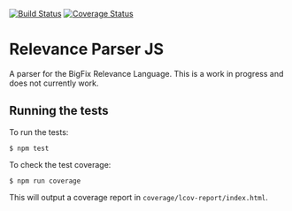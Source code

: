[![Build Status](https://travis-ci.org/briangreenery/relevance-parser-js.svg)](https://travis-ci.org/briangreenery/relevance-parser-js) [![Coverage Status](https://coveralls.io/repos/briangreenery/relevance-parser-js/badge.svg?branch=master&service=github)](https://coveralls.io/github/briangreenery/relevance-parser-js?branch=master)

# Relevance Parser JS

A parser for the BigFix Relevance Language. This is a work in progress and does not currently work.

## Running the tests

To run the tests:

    $ npm test

To check the test coverage:

    $ npm run coverage

This will output a coverage report in `coverage/lcov-report/index.html`.
